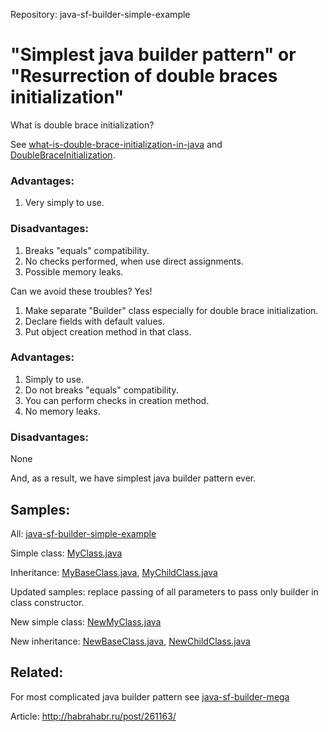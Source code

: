 Repository: java-sf-builder-simple-example

# "Simplest java builder pattern" or "Resurrection of double braces initialization"

What is double brace initialization?
 
See [what-is-double-brace-initialization-in-java](http://stackoverflow.com/questions/1958636/what-is-double-brace-initialization-in-java) and [DoubleBraceInitialization](http://c2.com/cgi/wiki?DoubleBraceInitialization).

### Advantages:
1. Very simply to use.

### Disadvantages:
1. Breaks "equals" compatibility.
2. No checks performed, when use direct assignments. 
3. Possible memory leaks.

Can we avoid these troubles? Yes!

1. Make separate "Builder" class especially for double brace initialization.
2. Declare fields with default values.
3. Put object creation method in that class.

### Advantages:
1. Simply to use.
2. Do not breaks "equals" compatibility.
3. You can perform checks in creation method. 
4. No memory leaks.

### Disadvantages:
None

And, as a result, we have simplest java builder pattern ever.

## Samples:
All: [java-sf-builder-simple-example](https://github.com/speaking-fish/java-sf-builder-simple-example/tree/master/src/com/speakingfish/builder/simple/test)

Simple class: [MyClass.java](https://github.com/speaking-fish/java-sf-builder-simple-example/blob/master/src/com/speakingfish/builder/simple/test/MyClass.java)

Inheritance: [MyBaseClass.java](https://github.com/speaking-fish/java-sf-builder-simple-example/blob/master/src/com/speakingfish/builder/simple/test/MyBaseClass.java), [MyChildClass.java](https://github.com/speaking-fish/java-sf-builder-simple-example/blob/master/src/com/speakingfish/builder/simple/test/MyChildClass.java)

Updated samples: replace passing of all parameters to pass only builder in class constructor.

New simple class: [NewMyClass.java](https://github.com/speaking-fish/java-sf-builder-simple-example/blob/master/src/com/speakingfish/builder/simple/test/NewMyClass.java)

New inheritance: [NewBaseClass.java](https://github.com/speaking-fish/java-sf-builder-simple-example/blob/master/src/com/speakingfish/builder/simple/test/NewBaseClass.java), [NewChildClass.java](https://github.com/speaking-fish/java-sf-builder-simple-example/blob/master/src/com/speakingfish/builder/simple/test/NewChildClass.java)

## Related:
For most complicated java builder pattern see [java-sf-builder-mega](https://github.com/speaking-fish/java-sf-builder-mega)

Article: <http://habrahabr.ru/post/261163/>

